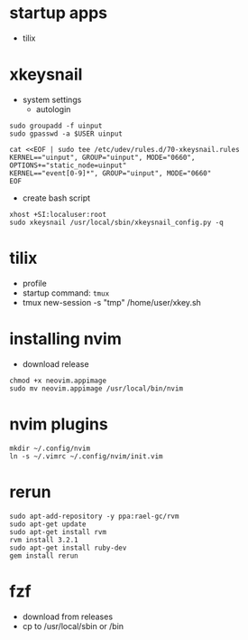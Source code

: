 # startup apps
- tilix

# xkeysnail
- system settings
  - autologin
```
sudo groupadd -f uinput
sudo gpasswd -a $USER uinput

cat <<EOF | sudo tee /etc/udev/rules.d/70-xkeysnail.rules
KERNEL=="uinput", GROUP="uinput", MODE="0660", OPTIONS+="static_node=uinput"
KERNEL=="event[0-9]*", GROUP="uinput", MODE="0660"
EOF
```

- create bash script
```
xhost +SI:localuser:root
sudo xkeysnail /usr/local/sbin/xkeysnail_config.py -q
```

# tilix
- profile
- startup command: ``tmux``
- tmux new-session -s "tmp" /home/user/xkey.sh

# installing nvim
- download release
```
chmod +x neovim.appimage
sudo mv neovim.appimage /usr/local/bin/nvim
```

# nvim plugins
```
mkdir ~/.config/nvim
ln -s ~/.vimrc ~/.config/nvim/init.vim
```

# rerun
```
sudo apt-add-repository -y ppa:rael-gc/rvm
sudo apt-get update
sudo apt-get install rvm
rvm install 3.2.1
sudo apt-get install ruby-dev 
gem install rerun
```

# fzf
- download from releases
- cp to /usr/local/sbin or /bin
